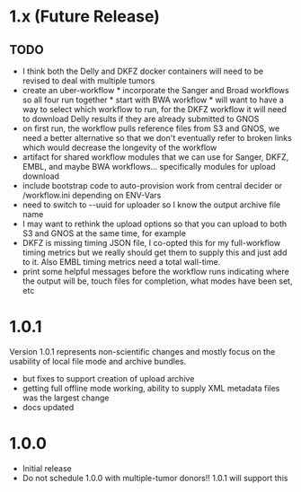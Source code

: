 # 1.x (Future Release)

## TODO

* I think both the Delly and DKFZ docker containers will need to be revised to deal with multiple tumors
* create an uber-workflow
      * incorporate the Sanger and Broad workflows so all four run together
      * start with BWA workflow
      * will want to have a way to select which workflow to run, for the DKFZ workflow it will need to download Delly results if they are already submitted to GNOS
* on first run, the workflow pulls reference files from S3 and GNOS, we need a better alternative so that we don't eventually refer to broken links which would decrease the longevity of the workflow
* artifact for shared workflow modules that we can use for Sanger, DKFZ, EMBL, and maybe BWA workflows... specifically modules for upload download
* include bootstrap code to auto-provision work from central decider or /workflow.ini depending on ENV-Vars
* need to switch to --uuid for uploader so I know the output archive file name
* I may want to rethink the upload options so that you can upload to both S3 and GNOS at the same time, for example
* DKFZ is missing timing JSON file, I co-opted this for my full-workflow timing metrics but we really should get them to supply this and just add to it.  Also EMBL timing metrics need a total wall-time.
* print some helpful messages before the workflow runs indicating where the output will be, touch files for completion, what modes have been set, etc

# 1.0.1

Version 1.0.1 represents non-scientific changes and mostly focus on the usability of local file mode and archive bundles.

* but fixes to support creation of upload archive
* getting full offline mode working, ability to supply XML metadata files was the largest change
* docs updated

# 1.0.0

* Initial release
* Do not schedule 1.0.0 with multiple-tumor donors!!  1.0.1 will support this


